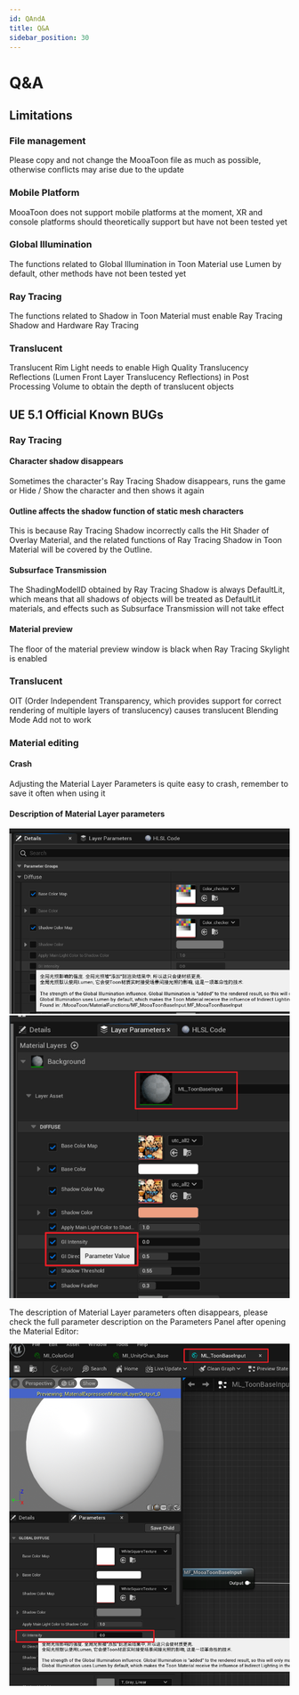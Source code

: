 ```yaml
---
id: QAndA
title: Q&A
sidebar_position: 30
---
```

# Q&A

## Limitations

### File management

Please copy and not change the MooaToon file as much as possible, otherwise conflicts may arise due to the update

### Mobile Platform

MooaToon does not support mobile platforms at the moment, XR and console platforms should theoretically support but have not been tested yet

### Global Illumination

The functions related to Global Illumination in Toon Material use Lumen by default, other methods have not been tested yet

### Ray  Tracing

The functions related to Shadow in Toon Material must enable Ray Tracing Shadow and Hardware Ray Tracing

### Translucent

Translucent Rim Light needs to enable High Quality Translucency Reflections (Lumen Front Layer Translucency Reflections) in Post Processing Volume to obtain the depth of translucent objects

## UE 5.1 Official Known BUGs

### Ray Tracing

#### Character shadow disappears

Sometimes the character's Ray Tracing Shadow disappears, runs the game or Hide / Show the character and then shows it again

#### Outline affects the shadow function of static mesh characters

This is because Ray Tracing Shadow incorrectly calls the Hit Shader of Overlay Material, and the related functions of Ray Tracing Shadow in Toon Material will be covered by the Outline.

#### Subsurface Transmission

The ShadingModelID obtained by Ray Tracing Shadow is always DefaultLit, which means that all shadows of objects will be treated as DefaultLit materials, and effects such as Subsurface Transmission will not take effect

#### Material preview

The floor of the material preview window is black when Ray Tracing Skylight is enabled

### Translucent

OIT (Order Independent Transparency, which provides support for correct rendering of multiple layers of translucency) causes translucent Blending Mode Add not to work

### Material editing

#### Crash

Adjusting the Material Layer Parameters is quite easy to crash, remember to save it often when using it

#### Description of Material Layer parameters

![image-20230223225457143](./assets/image-20230223225457143-49d66406c4ca15a0045da74423e64271.png)![image-20230223225748583](./assets/image-20230223225748583-3b15e6c2538602497842714b0c518461.png)

The description of Material Layer parameters often disappears, please check the full parameter description on the Parameters Panel after opening the Material Editor:

![image-20230223225635072](./assets/image-20230223225635072-2aecb461b7167c83e4beeee562f79695.png)



